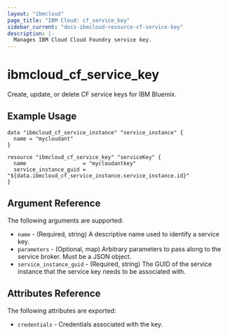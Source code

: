 ```yaml
---
layout: "ibmcloud"
page_title: "IBM Cloud: cf_service_key"
sidebar_current: "docs-ibmcloud-resource-cf-service-key"
description: |-
  Manages IBM Cloud Cloud Foundry service key.
---
```


# ibmcloud\_cf_service_key

Create, update, or delete CF service keys for IBM Bluemix.

## Example Usage

```hcl
data "ibmcloud_cf_service_instance" "service_instance" {
  name = "mycloudant"
}

resource "ibmcloud_cf_service_key" "serviceKey" {
  name                  = "mycloudantkey"
  service_instance_guid = "${data.ibmcloud_cf_service_instance.service_instance.id}"
}
```

## Argument Reference

The following arguments are supported:

* `name` - (Required, string) A descriptive name used to identify a service key.
* `parameters` - (Optional, map) Arbitrary parameters to pass along to the service broker. Must be a JSON object.
* `service_instance_guid` - (Required, string) The GUID of the service instance that the service key needs to be associated with.



## Attributes Reference

The following attributes are exported:

* `credentials` - Credentials associated with the key.
